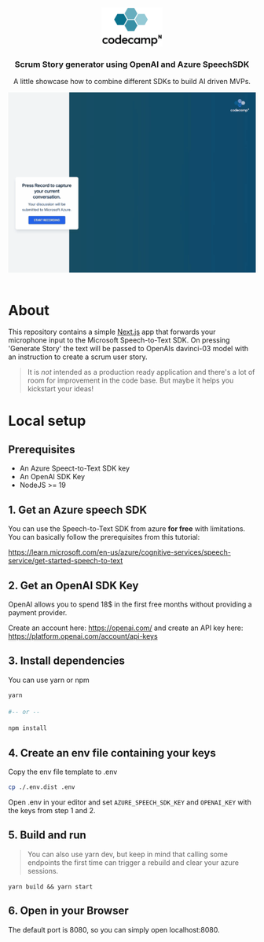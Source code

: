 <a name="readme-top"></a>
<br />

<div align="center" >
  <a href="https://codecamp-n.com">
    <img src="images/codecamp_n.png" style="background:white;" height="80" alt="Codecamp:n">
  </a>

  <h3 align="center">Scrum Story generator using OpenAI and Azure SpeechSDK</h3>

  <p align="center">
    A little showcase how to combine different SDKs to build AI driven MVPs.
  </p>

  <img src="./images/demo.gif" alt="demo">
</div>
<br/>

# About

This repository contains a simple [Next.js](https://nextjs.org) app that forwards your microphone input to the Microsoft Speech-to-Text SDK. On pressing 'Generate Story' the text will be passed to OpenAIs davinci-03 model with an instruction to create a scrum user story.

> It is _not_ intended as a production ready application and there's a lot of room for improvement in the code base. But maybe it helps you kickstart your ideas!

# Local setup

## Prerequisites

- An Azure Speect-to-Text SDK key
- An OpenAI SDK Key
- NodeJS >= 19

## 1. Get an Azure speech SDK

You can use the Speech-to-Text SDK from azure **for free** with limitations. You can basically follow the prerequisites from this tutorial:

https://learn.microsoft.com/en-us/azure/cognitive-services/speech-service/get-started-speech-to-text

## 2. Get an OpenAI SDK Key

OpenAI allows you to spend 18$ in the first free months without providing a payment provider.

Create an account here: https://openai.com/ and create an API key here: https://platform.openai.com/account/api-keys

## 3. Install dependencies

You can use yarn or npm

```bash
yarn

#-- or --

npm install
```

## 4. Create an env file containing your keys

Copy the env file template to .env

```bash
cp ./.env.dist .env
```

Open .env in your editor and set `AZURE_SPEECH_SDK_KEY` and `OPENAI_KEY` with the keys from step 1 and 2.

## 5. Build and run

> You can also use yarn dev, but keep in mind that calling some endpoints the first time can trigger a rebuild and clear your azure sessions.

`yarn build && yarn start`

## 6. Open in your Browser

The default port is 8080, so you can simply open localhost:8080.

